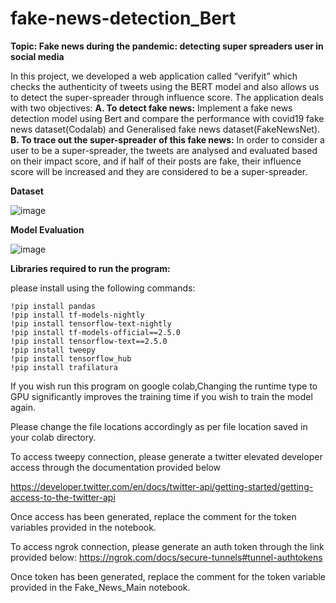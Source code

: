 # fake-news-detection_Bert
**Topic: Fake news during the pandemic: detecting super spreaders user in social media**

In this project, we developed a web application called “verifyit” which checks the authenticity of tweets
using the BERT model and also allows us to detect the super-spreader through influence score. The application deals with two objectives:
**A. To detect fake news:**
Implement a fake news detection model using Bert and compare the performance with covid19 fake news
dataset(Codalab) and Generalised fake news dataset(FakeNewsNet).
**B. To trace out the super-spreader of this fake news:**
In order to consider a user to be a super-spreader, the tweets are analysed and evaluated based on their impact
score, and if half of their posts are fake, their influence score will be increased and they are considered to be
a super-spreader.

**Dataset**

![image](https://user-images.githubusercontent.com/46047236/175797766-541767d6-89a7-43b3-b1d6-2b6357b28c1f.png)

**Model Evaluation**

![image](https://user-images.githubusercontent.com/46047236/175797793-a0078cae-a9df-4bca-afa1-9feeb03e8405.png)

**Libraries required to run the program:**

please install using the following commands:

	!pip install pandas
	!pip install tf-models-nightly
	!pip install tensorflow-text-nightly
	!pip install tf-models-official==2.5.0
	!pip install tensorflow-text==2.5.0
	!pip install tweepy
	!pip install tensorflow_hub
	!pip install trafilatura
  
If you wish run this program on google colab,Changing the runtime type to GPU significantly improves the training time if you  wish to train the model again.

Please change the file locations accordingly as per file location saved in your colab directory.
	
To access tweepy connection, please generate a twitter elevated developer access through the documentation provided below
	
https://developer.twitter.com/en/docs/twitter-api/getting-started/getting-access-to-the-twitter-api

Once access has been generated, replace the comment for the token variables provided in the notebook.

To access ngrok connection, please generate an auth token through the link provided below:
https://ngrok.com/docs/secure-tunnels#tunnel-authtokens

Once token has been generated, replace the comment for the token variable provided in the Fake_News_Main notebook.
